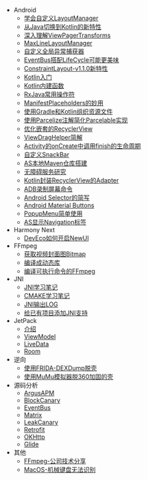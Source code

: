* Android
  * [学会自定义LayoutManager](android/learn_custom_layoutmanager/index.md)
  * [从Java切换到Kotlin的新特性](android/from_java_to_kotlin_new_feature/index.md)
  * [深入理解ViewPagerTransforms](android/learn_viewpager_transforms.md)
  * [MaxLineLayoutManager](android/max_line_layout_manager.md)
  * [自定义全局异常捕获器](android/spider_man/idnex.md)
  * [EventBus搭配LifeCycle可能更美味](android/eventbus_add_lifecycle.md)
  * [ConstraintLayout-v1.1.0新特性](android/constraintLayout_v1.1.0_new_feature.md)
  * [Kotlin入门](android/learn_kotlin.md)
  * [Kotlin内建函数](android/kotlin_inline_fun.md)
  * [RxJava常用操作符](android/rxjava_operator.md)
  * [ManifestPlaceholders的妙用](android/learn_manifest_placeholders.md)
  * [使用Gradle和Kotlin组织资源文件](android/use_gradle_kotlin_group_resource.md)
  * [使用Parcelize注解简化Parcelable实现](android/use_parcelize_annotation_impl_parcelable.md)
  * [优化嵌套的RecyclerView](android/opt_nest_recyclerview.md)
  * [ViewDragHelper简解](android/learn_view_drag_helper.md)
  * [Activity的onCreate中调用finish的生命周期](android/activity_oncreate_call_finish.md.md)
  * [自定义SnackBar](android/custom_snackbar.md)
  * [AS本地Maven仓库搭建](android/as_local_maven.md)
  * [无障碍服务研究](android/learn_accessibility_service.md)
  * [Kotlin封装RecyclerView的Adapter](android/kotlin_super_recyclerview_adapter.md)
  * [ADB录制屏幕命令](android/adb_screenrecord.md)
  * [Android Selector的简写](android/selector_simplify.md)
  * [Android Material Buttons](android/material_buttons.md)
  * [PopupMenu简单使用](android/learn_popup_menu.md)
  * [AS显示Navigation标签](android/as_show_navigation_menu.md)
* Harmony Next
  * [DevEco如何开启NewUI](dev_eco_enable_new_ui/index.md)
* FFmpeg
  * [获取视频封面图Bitmap](ffmpeg/get_video_cover_bitmap.md)
  * [编译成动态库](ffmpeg/compile_to_so.md)
  * [编译可执行命令的FFmpeg](ffmpeg/compile_to_run_cmd_so.md)
* JNI
  * [JNI学习笔记](jni/learn_jni.md)
  * [CMAKE学习笔记](jni/learn_cmake.md)
  * [JNI输出LOG](jni/jni_log.md)
  * [给已有项目添加JNI支持](jni/exist_project_support_jni.md)
* JetPack
  * [介绍](jetpack/arch_components.md)
  * [ViewModel](jetpack/viewmodel.md)
  * [LiveData](jetpack/livedata.md)
  * [Room](jetpack/room.md)
* 逆向
  * [使用FRIDA-DEXDump脱壳](hack/use_frida_dex_dump.md)
  * [使用MuMu模拟器脱360加固的壳](hack/use_mumu_dump_dex.md)
* 源码分析
  * [ArgusAPM](source_analysis/argus_apm.md)
  * [BlockCanary](source_analysis/block_canary.md)
  * [EventBus](source_analysis/event_bus.md)
  * [Matrix](source_analysis/matrix.md)
  * [LeakCanary](source_analysis/leak_canary.md)
  * [Retrofit](source_analysis/retrofit.md)
  * [OKHttp](source_analysis/okhttp.md)
  * [Glide](source_analysis/glide.md)
* 其他
  * [FFmpeg-公司技术分享](others/ffmpeg_company_technique_sharing.md)
  * [MacOS-机械键盘无法识别](others/macos_mechanical_keyboard.md)